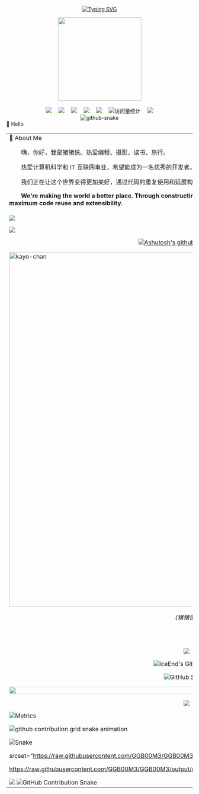 <!-- ########################################## 分割 ########################################## -->
<div align="center">

  <!-- dynamic typing effect 动态打字效果 -->
  
  [![Typing SVG](https://readme-typing-svg.demolab.com?font=Fira+Code&pause=1000&width=435&lines=山花如绣颊_江火似流萤;猪猪侠祝您今天愉快!&center=true&size=27)](https://git.io/typing-svg)

<!-- ########################################## 分割 ########################################## -->
  <!-- knock code pictures 敲代码的图片 -->
  <picture>
    <source media="(prefers-color-scheme: dark)" srcset="https://cdn.jsdelivr.net/gh/sun0225SUN/sun0225SUN/assets/images/coding.gif" />
    <source media="(prefers-color-scheme: light)" srcset="https://cdn.jsdelivr.net/gh/sun0225SUN/sun0225SUN/assets/images/developer.svg" height="225px" />
    <img src="https://cdn.jsdelivr.net/gh/sun0225SUN/sun0225SUN/assets/images/coding.gif" />
  </picture>

  <!-- for beauty 留个空行好看点 -->
  <div>&nbsp;</div>
<!-- ########################################## 分割 ########################################## -->
  <!-- profile logo 个人资料徽标 -->
  <div>
    <a href="###/"><img src="https://img.shields.io/badge/Twitter-推特-blue" /></a>&emsp;
    <a href="###"><img src="https://img.shields.io/badge/YouTube-油管-c32136" /></a>&emsp;
    <a href="###"><img src="https://img.shields.io/badge/Website-博客-8c36db" /></a>&emsp;
    <a href="###"><img src="https://img.shields.io/badge/WeChat-微信-07c160" /></a>&emsp;
    <a href="###"><img src="https://img.shields.io/badge/Bilibili-B站-ff69b4" /></a>&emsp;
    <!-- visitor -->
    <img src="https://komarev.com/ghpvc/?username=sun0225SUN&label=Views&color=orange&style=flat" alt="访问量统计" />&emsp;
    <!-- wakatime -->    
    <a href="https://wakatime.com/@sun0225SUN"><img src="https://wakatime.com/badge/user/42d0678c-368b-448b-9a77-5d21c5b55352.svg" /></a>

  </div>
<!-- ########################################## 分割 ########################################## -->
  <!-- Snake Code Contribution Map 贪吃蛇代码贡献图 -->
  <picture>
    <source media="(prefers-color-scheme: dark)" srcset="https://cdn.jsdelivr.net/gh/sun0225SUN/sun0225SUN/profile-snake-contrib/github-contribution-grid-snake-dark.svg" />
    <source media="(prefers-color-scheme: light)" srcset="https://cdn.jsdelivr.net/gh/sun0225SUN/sun0225SUN/profile-snake-contrib/github-contribution-grid-snake.svg" />
    <img alt="github-snake" src="https://cdn.jsdelivr.net/gh/sun0225SUN/sun0225SUN/profile-snake-contrib/github-contribution-grid-snake-dark.svg" />
  </picture>

</div>
<!-- ########################################## 分割 ########################################## -->
  🙋 Hello

<table>
  
<tr><td>
<!-- ########################################## 分割 ########################################## -->
🤺 About Me

<img align="right" width="200" src="https://cdn.jsdelivr.net/gh/sun0225SUN/sun0225SUN@master/assets/images/coffee.gif" />

<p>&emsp;&emsp;嗨，你好，我是猪猪侠。热爱编程、摄影、读书、旅行。</p>
<p>&emsp;&emsp;热爱计算机科学和 IT 互联网事业，希望能成为一名优秀的开发者。</p>
<p>&emsp;&emsp;我们正在让这个世界变得更加美好，通过代码的重复使用和延展构建完美体系。</p>
<p>&emsp;&emsp;<strong>We're making the world a better place. Through constructing elegant hierarchies for maximum code reuse and extensibility.</strong></p>

</td></tr>

<tr><td>

<!-- ########################################## 分割 ########################################## -->

<!-- profile-3d-contrib 3D 贡献图-->
<picture>
  <source media="(prefers-color-scheme: dark)" srcset="https://cdn.jsdelivr.net/gh/sun0225SUN/sun0225SUN/profile-3d-contrib/profile-night-rainbow.svg" />
  <source media="(prefers-color-scheme: light)" srcset="https://cdn.jsdelivr.net/gh/sun0225SUN/sun0225SUN/profile-3d-contrib/profile-gitblock.svg" />
  <img src="https://cdn.jsdelivr.net/gh/sun0225SUN/sun0225SUN/profile-3d-contrib/profile-night-rainbow.svg" />
</picture>

</div>

<!-- ########################################## 分割 ########################################## -->

<!-- just img 图片1 -->
<img src="https://cdn.jsdelivr.net/gh/sun0225SUN/sun0225SUN/assets/images/icon.png" /></div>

<!-- ########################################## 分割 ########################################## -->
<div align=center>
  
[![Ashutosh's github activity graph](https://github-readme-activity-graph.vercel.app/graph?username=GGB00M3&theme=github)](https://github.com/ashutosh00710/github-readme-activity-graph)

</div>

<!-- ########################################## 分割 ########################################## -->
<!-- ```
 __      __  ______  ____    ____    __  __  ____
/\ \  __/\ \/\  _  \/\  _`\ /\  _`\ /\ \/\ \/\  _`\
\ \ \/\ \ \ \ \ \L\ \ \,\L\_\ \,\L\_\ \ \ \ \ \ \L\ \
 \ \ \ \ \ \ \ \  __ \/_\__ \\/_\__ \\ \ \ \ \ \ ,__/
  \ \ \_/ \_\ \ \ \/\ \/\ \L\ \/\ \L\ \ \ \_\ \ \ \/
   \ `\___x___/\ \_\ \_\ `\____\ `\____\ \_____\ \_\
    '\/__//__/  \/_/\/_/\/_____/\/_____/\/_____/\/_/

``` -->

<img width="957" alt="kayo-chan" src="https://github.com/user-attachments/assets/f423798c-1161-4c3b-b4c0-199e6d62c024">

<p align="center"><i>(猪猪侠)</i></p>

<br /> <br />

<!-- ########################################## 分割 ########################################## -->
<div align=center>

<!-- just img 图片2 -->
<img src="https://cdn.jsdelivr.net/gh/sun0225SUN/sun0225SUN@master/assets/images/hr.gif" /></div>

</div>

<!-- ########################################## 分割 ########################################## -->
<div align=center>
  
 ![IceEnd's GitHub stats](https://github-immortality.vercel.app/api?username=GGB00M3)

</div>
<!-- ########################################## 分割 ########################################## -->
<div align=center>
  
 ![GitHub Streak](https://streak-stats.demolab.com/?user=GGB00M3)

</div>

<!-- ########################################## 分割 ########################################## -->
<img width="200%" src="https://cdn.jsdelivr.net/gh/sun0225SUN/sun0225SUN/assets/images/hr.gif" />

<div align="center">

<!-- ########################################## 分割 ########################################## -->
<!-- just img 图片3 -->
<img src="https://cdn.jsdelivr.net/gh/sun0225SUN/sun0225SUN@master/assets/images/rocket.png" /></div>
<!-- ########################################## 分割 ########################################## -->


![Metrics](/github-metrics.svg)

<picture>
  <source media="(prefers-color-scheme: dark)" srcset="https://raw.githubusercontent.com/GGB00M3/GGB00M3/output/github-contribution-grid-snake-dark.svg">
  <source media="(prefers-color-scheme: light)" srcset="https://raw.githubusercontent.com/GGB00M3/GGB00M3/output/github-contribution-grid-snake.svg">
  <img alt="github contribution grid snake animation" src="https://raw.githubusercontent.com/GGB00M3/GGB00M3/output/github-contribution-grid-snake.svg">
</picture>

![Snake](https://raw.githubusercontent.com/GGB00M3/GGB00M3/output/dist/github-contribution-grid-snake.svg)

srcset="https://raw.githubusercontent.com/GGB00M3/GGB00M3/output/dist/github-contribution-grid-snake.svg"

https://raw.githubusercontent.com/GGB00M3/GGB00M3/output/github-contribution-grid-snake.svg

<!-- README.md 中的引用路径需包含 dist/ -->
<img src="https://raw.githubusercontent.com/GGB00M3/GGB00M3/output/dist/github-contribution-grid-snake.svg">












<picture>
  <source media="(prefers-color-scheme: dark)" srcset="https://raw.githubusercontent.com/GGB00M3/GGB00M3/output/dist/github-contribution-grid-snake-dark.svg">
  <source media="(prefers-color-scheme: light)" srcset="https://raw.githubusercontent.com/GGB00M3/GGB00M3/output/dist/github-contribution-grid-snake.svg">
  <img alt="GitHub Contribution Snake" src="https://raw.githubusercontent.com/GGB00M3/GGB00M3/output/dist/github-contribution-grid-snake.svg">
</picture>
